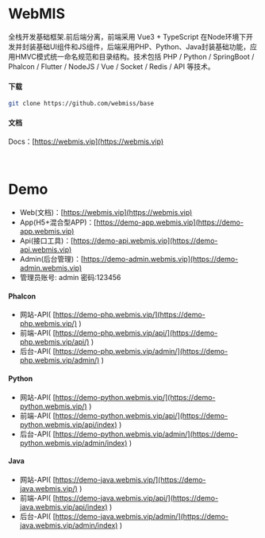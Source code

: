# WebMIS
全栈开发基础框架.前后端分离，前端采用 Vue3 + TypeScript 在Node环境下开发并封装基础UI组件和JS组件，后端采用PHP、Python、Java封装基础功能，应用HMVC模式统一命名规范和目录结构。技术包括 PHP / Python / SpringBoot / Phalcon / Flutter / NodeJS / Vue / Socket / Redis / API 等技术。

#### 下载
```bash
git clone https://github.com/webmiss/base
```
#### 文档
Docs：[https://webmis.vip](https://webmis.vip)

<br/>

# Demo
- Web(文档)：[https://webmis.vip](https://webmis.vip)
- App(H5+混合型APP)：[https://demo-app.webmis.vip](https://demo-app.webmis.vip)
- Api(接口工具)：[https://demo-api.webmis.vip](https://demo-api.webmis.vip)
- Admin(后台管理)：[https://demo-admin.webmis.vip](https://demo-admin.webmis.vip)
- 管理员账号: admin 密码:123456

#### Phalcon
- 网站-API( [https://demo-php.webmis.vip/](https://demo-php.webmis.vip/) )
- 前端-API( [https://demo-php.webmis.vip/api/](https://demo-php.webmis.vip/api/) )
- 后台-API( [https://demo-php.webmis.vip/admin/](https://demo-php.webmis.vip/admin/) )

#### Python
- 网站-API( [https://demo-python.webmis.vip/](https://demo-python.webmis.vip/) )
- 前端-API( [https://demo-python.webmis.vip/api/](https://demo-python.webmis.vip/api/index) )
- 后台-API( [https://demo-python.webmis.vip/admin/](https://demo-python.webmis.vip/admin/index) )

#### Java
- 网站-API( [https://demo-java.webmis.vip/](https://demo-java.webmis.vip/) )
- 前端-API( [https://demo-java.webmis.vip/api/](https://demo-java.webmis.vip/api/index) )
- 后台-API( [https://demo-java.webmis.vip/admin/](https://demo-java.webmis.vip/admin/index) )

<br/><br/>